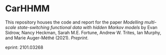 # CarHHMM

This repository houses the code and report for the paper *Modelling multi-scale state-switching functional data with hidden Markov models* 
by Evan Sidrow, Nancy Heckman, Sarah M.E. Fortune, Andrew W. Trites, Ian Murphy, and Marie Auger-Méthé (2021). *Preprint*.

eprint: 2101.03268
